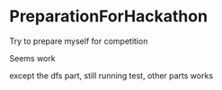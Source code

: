 # PreparationForHackathon

Try to prepare myself for competition

Seems work

except the dfs part, still running test, other parts works 

